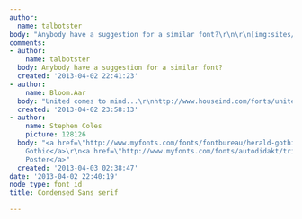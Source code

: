 ```yaml
---
author:
  name: talbotster
body: "Anybody have a suggestion for a similar font?\r\n\r\n[img:sites/default/files/old-images/JAZZFM_017_850_5428.jpg]"
comments:
- author:
    name: talbotster
  body: Anybody have a suggestion for a similar font?
  created: '2013-04-02 22:41:23'
- author:
    name: Bloom.Aar
  body: "United comes to mind...\r\nhttp://www.houseind.com/fonts/unitedcollection/fontspecimens"
  created: '2013-04-02 23:58:13'
- author:
    name: Stephen Coles
    picture: 128126
  body: "<a href=\"http://www.myfonts.com/fonts/fontbureau/herald-gothic/?refby=typographica\">Herald
    Gothic</a>\r\n<a href=\"http://www.myfonts.com/fonts/autodidakt/trim-poster/?refby=typographica\">Trim
    Poster</a>"
  created: '2013-04-03 02:38:47'
date: '2013-04-02 22:40:19'
node_type: font_id
title: Condensed Sans serif

---
```

